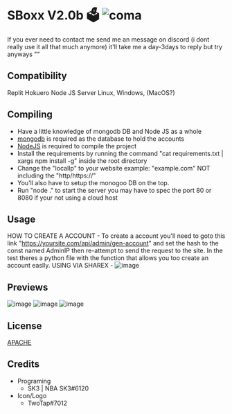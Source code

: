 # SBoxx V2.0b 🗳 ![coma](https://user-images.githubusercontent.com/66770178/130568540-89a03d3f-6ccb-4ceb-9ba9-c898bca69d02.png)
If you ever need to contact me send me an message on discord (i dont really use it all that much anymore) it'll take me a day-3days to reply but try anyways ""

## Compatibility
Replit
Hokuero
Node JS Server
Linux, Windows, (MacOS?)

## Compiling
  - Have a little knowledge of mongodb DB and Node JS as a whole
  - [mongodb](https://www.mongodb.com/) is required as the database to hold the accounts
  - [NodeJS](https://nodejs.org/en/) is required to compile the project
  - Install the requirements by running the command "cat requirements.txt | xargs npm install -g" inside the root directory
  - Change the "localIp" to your website example: "example.com" NOT including the "http/https://"
  - You'll also have to setup the monogoo DB on the top.
  - Run "node ." to start the server you may have to spec the port 80 or 8080 if your not using a cloud host

## Usage
HOW TO CREATE A ACCOUNT - To create a account you'll need to goto this link "https://yoursite.com/api/admin/gen-account" and set the hash to the const named AdminIP then re-attempt to send the request to the site. In the test theres a python file with the function that allows you too create an account easlly.
USING VIA SHAREX - ![image](https://user-images.githubusercontent.com/66770178/210040024-5d68ad7c-65e3-43e3-a24a-aef4d1e7fb3b.png)

## Previews
![image](https://user-images.githubusercontent.com/66770178/210039587-db6e477d-e4e1-466d-b7b5-b4891432ad82.png)
![image](https://user-images.githubusercontent.com/66770178/210039616-a780b5de-789e-45ef-bdb5-6c5ef343c72c.png)
![image](https://user-images.githubusercontent.com/66770178/210039669-04aa9b00-9992-4e37-b300-18666b790ee5.png)

## License
[APACHE](https://raw.githubusercontent.com/SK3-4121/SBoxx-2.0/main/LICENSE)

## Credits
  - Programing
    - SK3 | NBA SK3#6120
  - Icon/Logo
    - TwoTap#7012
